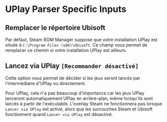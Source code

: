 # UPlay Parser Specific Inputs

## Remplacer le répertoire Ubisoft
Par défaut, Steam ROM Manager suppose que votre installation UPlay est située à `C:\Program Files (x86)\Ubisoft`. Ce champ vous permet de remplacer ce chemin si votre installation UPlay est ailleurs.

## Lancez via UPlay `[Recommander désactivé]`
Cette option vous permet de décider si les jeux seront lancés par l'intermédiaire d'UPlay ou directement.

Pour UPlay, cela n'a pas beaucoup d'importance car les jeux UPlay lanceront automatiquement UPlay en arrière-plan, même lorsqu'ils sont lancés à partir de l'exécutable. L'overlay Steam ne fonctionnera pas lorsque `Lancer via UPlay` est activé, alors que les surcouches Steam et Ubisoft fonctionnent quand `Lancer via UPlay` est désactivé.
